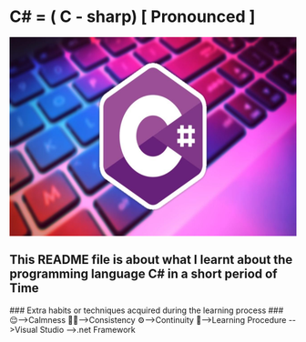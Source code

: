 <h1>C# = ( C - sharp) [ Pronounced ]</h1>
<img align = "center" alt = "C#" src =R.jpg height = "350">
<h2>This README file is about what I learnt about the programming language C# in a short period of Time</h2>
### Extra habits or techniques acquired during the learning process ###
😌-->Calmness
🐱‍👤-->Consistency
⚙-->Continuity
📖-->Learning Procedure
-->Visual Studio
-->.net Framework
